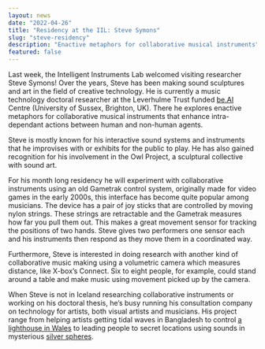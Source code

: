 ```yaml
---
layout: news
date: "2022-04-26"
title: "Residency at the IIL: Steve Symons"
slug: "steve-residency"
description: "Enactive metaphors for collaborative musical instruments"
featured: false
---
```


Last week, the Intelligent Instruments Lab welcomed visiting researcher Steve Symons! Over the years, Steve has been making sound sculptures and art in the field of creative technology. He is currently a music technology doctoral researcher at the Leverhulme Trust funded [be.AI](http://be.ai/) Centre (University of Sussex, Brighton, UK). There he explores enactive metaphors for collaborative musical instruments that enhance intra-dependant actions between human and non-human agents.

<script> import CaptionedImage from "../../components/Images/CaptionedImage.svelte" </script>

<CaptionedImage
  src="news/steve.jpg"
  alt="A man using a Gametrak control system with strings tied to his hands. Standing in front of a yellow and blue shelving system. In the foreground, a large instrument."
  caption="Steve Symons using the Gametrak at the IIL."/>

Steve is mostly known for his interactive sound systems and instruments that he improvises with or exhibits for the public to play. He has also gained recognition for his involvement in the Owl Project, a sculptural collective with sound art.

For his month long residency he will experiment with collaborative instruments using an old Gametrak control system, originally made for video games in the early 2000s, this interface has become quite popular among musicians. The device has a pair of joy sticks that are controlled by moving nylon strings. These strings are retractable and the Gametrak measures how far you pull them out. This makes a great movement sensor for tracking the positions of two hands. Steve gives two performers one sensor each and his instruments then respond as they move them in a coordinated way.

Furthermore, Steve is interested in doing research with another kind of collaborative music making using a volumetric camera which measures distance, like X-box’s Connect. Six to eight people, for example, could stand around a table and make music using movement picked up by the camera.

When Steve is not in Iceland researching collaborative instruments or working on his doctoral thesis, he’s busy running his consultation company on technology for artists, both visual artists and musicians. His project range from helping artists getting tidal waves in Bangladesh to control <a href="http://alisonneighbourdesign.com/work-in-progress/the-future-wales-coast-path/">a lighthouse in Wales</a> to leading people to secret locations using sounds in mysterious <a href="https://www.invisible-forces.com/projects/congregation/">silver spheres</a>.
